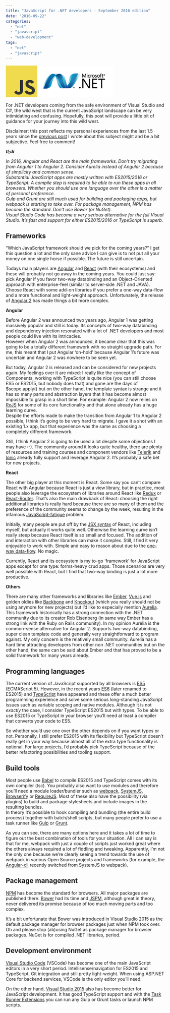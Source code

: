 ```yaml
---
title: "JavaScript for .NET developers - September 2016 edition"
date: "2016-09-22"
categories: 
  - "net"
  - "javascript"
  - "web-development"
tags: 
  - "net"
  - "javascript"
---
```


[![imgres](./images/imgres_thumb.png "imgres")](https://en.wikipedia.org/wiki/JavaScript)[![newdotnetlogo_2](./images/newdotnetlogo_2_thumb.png "newdotnetlogo_2")](https://www.microsoft.com/net)

For .NET developers coming from the safe environment of Visual Studio and C#, the wild west that is the current JavaScript landscape can be very intimidating and confusing. Hopefully, this post will provide a little bit of guidance for your journey into this wild west.

Disclaimer: this post reflects my personal experiences from the last 1.5 years since the [previous post](../javascript-for-net-developers-march-2015-edition/) I wrote about this subject might and be a bit subjective. Feel free to comment!

_**tl;dr**_

_In 2016, Angular and React are the main frameworks. Don’t try migrating from Angular 1 to Angular 2. Consider Aurelia instead of Angular 2 because of simplicity and common sense.  
Substantial JavaScript apps are mostly written with ES2015/2016 or TypeScript. A compile step is required to be able to run these apps in all browsers. Whether you should use one language over the other is a matter of personal preference.  
Gulp and Grunt are still much used for building and packaging apps, but webpack is starting to take over. For package management, NPM has become the standard. Don’t use Bower (or NuGet).  
Visual Studio Code has become a very serious alternative for the full Visual Studio. It’s fast and support for either ES2015/2016 or TypeScript is superb._

## Frameworks

“Which JavaScript framework should we pick for the coming years?” I get this question a lot and the only sane advice I can give is to not put all your money on one single horse if possible. The future is still uncertain.

Todays main players are [Angular](https://angularjs.org/) and [React](https://facebook.github.io/react/) (with their ecosystems) and these will probably not go away in the coming years. You could just say: pick Angular if you favor two-way databinding and an Object-Oriented approach with enterprise-feel (similar to server-side .NET and JAVA). Choose React with some add-on libraries if you prefer a one-way data-flow and a more functional and light-weight approach. Unfortunately, the release of [Angular 2](https://angular.io/) has made things a bit more complex.

**Angular**

Before Angular 2 was announced two years ago, Angular 1 was getting massively popular and still is today. Its concepts of two-way databinding and dependency injection resonated with a lot of .NET developers and most people could live with its intricacies.  
However when Angular 2 was announced, it became clear that this was going to be a totally different framework with no straight upgrade path. For me, this meant that I put Angular ‘on-hold’ because Angular 1’s future was uncertain and Angular 2 was nowhere to be seen yet.

But today, Angular 2 is released and can be considered for new projects again. My feelings over it are mixed: I really like the concept of Components, working with TypeScript is quite nice (you can still choose ES5 or ES2015, but nobody does that) and gone are the days of $scope.apply() but on the other hand, the template syntax is strange and it has so many parts and abstraction layers that it has become almost impossible to grasp in a short time. For example: Angular 2 now relies on [RxJS](https://github.com/Reactive-Extensions/RxJS) for some of its core functionality and that alone already has a huge learning curve.  
Despite the efforts made to make the transition from Angular 1 to Angular 2 possible, I think it’s going to be very hard to migrate. I gave it a shot with an existing 1.x app, but that experience was the same as choosing a completely different framework.

Still, I think Angular 2 is going to be used a lot despite some objections I may have :-). The community around it looks quite healthy, there are plenty of resources and training courses and component vendors like [Telerik](https://www.nativescript.org/nativescript-is-how-you-build-native-mobile-apps-with-angular) and [Ionic](http://ionic.io/) already fully support and leverage Angular 2. It’s probably a safe bet for new projects.

**React**

The other big player at this moment is React. Some say you can’t compare React with Angular because React is just a view library, but in practice, most people also leverage the ecosystem of libraries around React like [Redux](http://redux.js.org/) or [React-Router](https://github.com/ReactTraining/react-router). That’s also the main drawback of React: choosing the right additional libraries is really hard because there are so many of them and the preference of the community seems to change by the week, resulting in the infamous [JavaScript-fatigue](https://medium.com/@ericclemmons/javascript-fatigue-48d4011b6fc4#.8rxilgdfr) problem.

Initially, many people are put off by the [JSX syntax](https://facebook.github.io/react/docs/jsx-in-depth.html) of React, including myself, but actually it works quite well. Otherwise the learning curve isn’t really steep because React itself is so small and focused. The addition of and interaction with other libraries can make it complex. Still, I find it very enjoyable to work with. Simple and easy to reason about due to the [one-way data-flow](https://facebook.github.io/react/docs/thinking-in-react.html). No magic.

Currently, React and its ecosystem is my to-go ‘framework’ for JavaScript apps except for one type: forms-heavy crud apps. Those scenarios are very well possible with React, but I find that two-way binding is just a lot more productive.

**Others**

There are many other frameworks and libraries like [Ember](http://emberjs.com), [Vue.js](https://vuejs.org/) and golden oldies like [Backbone](http://backbonejs.org/) and [Knockout](http://knockoutjs.com/) (which you really should not be using anymore for new projects) but I’d like to especially mention [Aurelia](http://aurelia.io/). This framework historically has a strong connection with the .NET community due to its creator Rob Eisenberg (in same way Ember has a strong link with the Ruby on Rails community). In my opinion Aurelia is the common-sense alternative for Angular 2. Supports two-way databinding, super clean template code and generally very straightforward to program against. My only concern is the relatively small community. Aurelia has a hard time attracting developers from other non .NET communities but on the other hand, the same can be said about Ember and that has proved to be a solid framework for many years already.

## Programming languages

The current version of JavaScript supported by all browsers is [ES5](http://kangax.github.io/compat-table/es5/) (ECMAScript 5). However, in the recent years [ES6](https://github.com/lukehoban/es6features) (later renamed to ES2015) and [TypeScript](https://www.typescriptlang.org/) have appeared and these offer a much better programming experience and solve some serious long-standing JavaScript issues such as variable scoping and native modules. Although it is not _exactly_ the case, I consider TypeScript ES2015 but with types. To be able to use ES2015 or TypeScript in your browser you’ll need at least a compiler that converts your code to ES5.

So whether you’d use one over the other depends on if you want types or not. Personally, I still prefer ES2015 with its flexibility but TypeScript doesn’t really get in your way because almost all of the extra type functionality is optional. For large projects, I’d probably pick TypeScript because of the better refactoring possibilities and tooling support.

## Build tools

Most people use [Babel](http://babeljs.io/) to compile ES2015 and TypeScript comes with its own compiler (tsc). You probably also want to use modules and therefore you’ll need a module loader/bundler such as [webpack](https://webpack.github.io/), [SystemJS](https://github.com/systemjs/systemjs), [Browserify](http://browserify.org/) or [RequireJS](http://requirejs.org/). Most of these also have the possibility (via plugins) to build and package stylesheets and include images in the resulting bundles.  
In theory it’s possible to hook compiling and bundling (the entire build process) together with batch/shell scripts, but many people prefer to use a task runner like [Gulp](http://gulpjs.com/) or [Grunt](http://gruntjs.com/).

As you can see, there are many options here and it takes a lot of time to figure out the best combination of tools for your situation. All I can say is that for me, webpack with just a couple of scripts just worked great where the others always required a lot of fiddling and tweaking. Apparently, I’m not the only one because we’re clearly seeing a trend towards the use of webpack in various Open Source projects and frameworks (for example, the [Angular-cli](https://github.com/angular/angular-cli) recently switched from SystemJS to webpack).

## Package management

[NPM](https://www.npmjs.com/) has become the standard for browsers. All major packages are published there. [Bower](https://bower.io/) had its time and [JSPM](http://jspm.io/), although great in theory, never delivered its promise because of too much moving parts and too complex.

It’s a bit unfortunate that Bower was introduced in Visual Studio 2015 as the default package manager for browser packages just when NPM took over. Oh and please stop (ab)using NuGet as package manager for browser packages. NuGet is for compiled .NET libraries, period.

## Development environment

[Visual Studio Code](https://code.visualstudio.com/) (VSCode) has become one of the main JavaScript editors in a very short period. Intellisense/navigation for ES2015 and TypeScript, Git integration and still pretty light-weight. When using ASP.NET Core for backend services, VSCode is the only editor you’ll need.

On the other hand, [Visual Studio 2015](https://www.visualstudio.com/en-us/products/vs-2015-product-editions.aspx) also has become better for JavaScript development. It has good TypeScript support and with the [Task Runner Extensions](https://blogs.msdn.microsoft.com/webdev/2016/01/06/task-runners-in-visual-studio-2015/) you can run any Gulp or Grunt tasks or launch NPM scripts.
